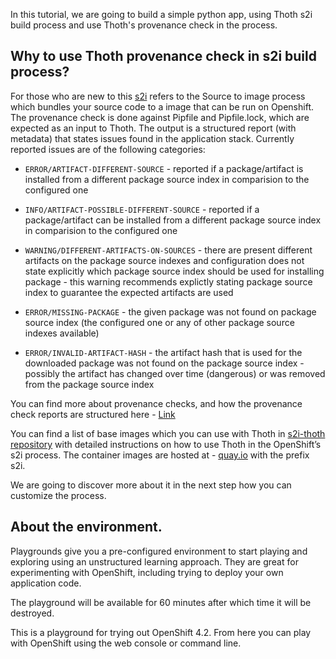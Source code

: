 In this tutorial, we are going to build a simple python app, using Thoth s2i build process and use Thoth's provenance check in the process. 

## Why to use Thoth provenance check in s2i build process?

For those who are new to this [s2i](https://docs.openshift.com/container-platform/3.11/using_images/s2i_images/python.html) refers to the Source to image process which
bundles your source code to a image that can be run on Openshift. 
The provenance check is done against Pipfile and Pipfile.lock, which are expected as an input to Thoth. The output is a structured report (with metadata) that states issues found in the application stack. Currently reported issues are of the following categories:
 - `ERROR/ARTIFACT-DIFFERENT-SOURCE` - reported if a package/artifact is installed from a different package source index in comparision to the configured one

 - `INFO/ARTIFACT-POSSIBLE-DIFFERENT-SOURCE` - reported if a package/artifact can be installed from a different package source index in comparision to the configured one

 - `WARNING/DIFFERENT-ARTIFACTS-ON-SOURCES` - there are present different artifacts on the package source indexes and configuration does not state explicitly which package source index should be used for installing package - this warning recommends explictly stating package source index to guarantee the expected artifacts are used

 - `ERROR/MISSING-PACKAGE` - the given package was not found on package source index (the configured one or any of other package source indexes available)

 - `ERROR/INVALID-ARTIFACT-HASH` - the artifact hash that is used for the downloaded package was not found on the package source index - possibly the artifact has changed over time (dangerous) or was removed from the package source index

You can find more about provenance checks, and how the provenance check reports are structured here - [Link](https://thoth-station.ninja/docs/developers/adviser/provenance_checks.html)

You can find a list of base images which you can use with Thoth in [s2i-thoth repository](https://github.com/thoth-station/s2i-thoth) 
with detailed instructions on how to use Thoth in the OpenShift’s s2i process. 
The container images are hosted at - 
[quay.io](quay.io/organization/thoth-station) with the 
prefix s2i.

We are going to discover more about it in the next step how you can customize the process.


## About the environment. 
Playgrounds give you a pre-configured environment to start playing and
exploring using an unstructured learning approach. They are great for
experimenting with OpenShift, including trying to deploy your own
application code.

The playground will be available for 60 minutes after which time it will
be destroyed.

This is a playground for trying out OpenShift 4.2. From here you can play
with OpenShift using the web console or command line.